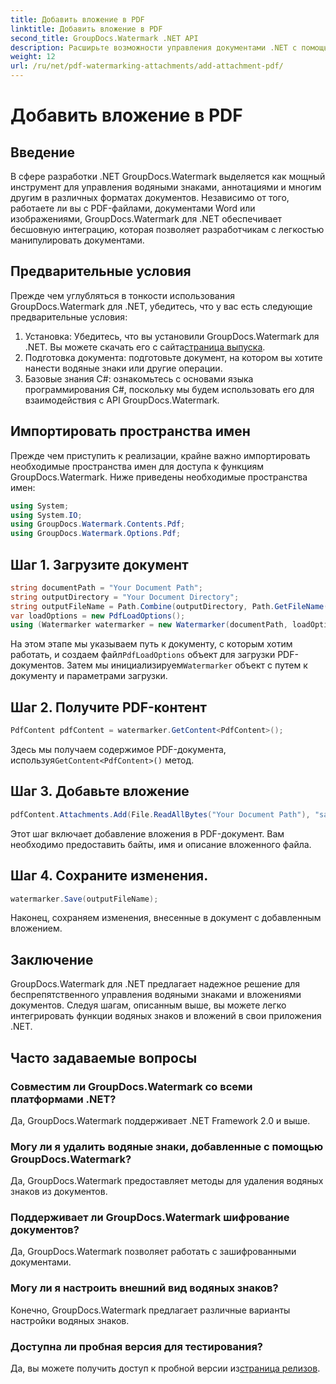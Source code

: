 ```yaml
---
title: Добавить вложение в PDF
linktitle: Добавить вложение в PDF
second_title: GroupDocs.Watermark .NET API
description: Расширьте возможности управления документами .NET с помощью GroupDocs.Watermark для беспрепятственного нанесения водяных знаков и обработки вложений.
weight: 12
url: /ru/net/pdf-watermarking-attachments/add-attachment-pdf/
---
```


# Добавить вложение в PDF

## Введение
В сфере разработки .NET GroupDocs.Watermark выделяется как мощный инструмент для управления водяными знаками, аннотациями и многим другим в различных форматах документов. Независимо от того, работаете ли вы с PDF-файлами, документами Word или изображениями, GroupDocs.Watermark для .NET обеспечивает бесшовную интеграцию, которая позволяет разработчикам с легкостью манипулировать документами.
## Предварительные условия
Прежде чем углубляться в тонкости использования GroupDocs.Watermark для .NET, убедитесь, что у вас есть следующие предварительные условия:
1.  Установка: Убедитесь, что вы установили GroupDocs.Watermark для .NET. Вы можете скачать его с сайта[страница выпуска](https://releases.groupdocs.com/Watermark/net/).
2. Подготовка документа: подготовьте документ, на котором вы хотите нанести водяные знаки или другие операции.
3. Базовые знания C#: ознакомьтесь с основами языка программирования C#, поскольку мы будем использовать его для взаимодействия с API GroupDocs.Watermark.

## Импортировать пространства имен
Прежде чем приступить к реализации, крайне важно импортировать необходимые пространства имен для доступа к функциям GroupDocs.Watermark. Ниже приведены необходимые пространства имен:
```csharp
using System;
using System.IO;
using GroupDocs.Watermark.Contents.Pdf;
using GroupDocs.Watermark.Options.Pdf;
```
## Шаг 1. Загрузите документ
```csharp
string documentPath = "Your Document Path";
string outputDirectory = "Your Document Directory";
string outputFileName = Path.Combine(outputDirectory, Path.GetFileName(documentPath));
var loadOptions = new PdfLoadOptions();
using (Watermarker watermarker = new Watermarker(documentPath, loadOptions))
```
 На этом этапе мы указываем путь к документу, с которым хотим работать, и создаем файл`PdfLoadOptions` объект для загрузки PDF-документов. Затем мы инициализируем`Watermarker` объект с путем к документу и параметрами загрузки.
## Шаг 2. Получите PDF-контент
```csharp
PdfContent pdfContent = watermarker.GetContent<PdfContent>();
```
 Здесь мы получаем содержимое PDF-документа, используя`GetContent<PdfContent>()` метод.
## Шаг 3. Добавьте вложение
```csharp
pdfContent.Attachments.Add(File.ReadAllBytes("Your Document Path"), "sample doc", "sample doc as attachment");
```
Этот шаг включает добавление вложения в PDF-документ. Вам необходимо предоставить байты, имя и описание вложенного файла.
## Шаг 4. Сохраните изменения.
```csharp
watermarker.Save(outputFileName);
```
Наконец, сохраняем изменения, внесенные в документ с добавленным вложением.

## Заключение
GroupDocs.Watermark для .NET предлагает надежное решение для беспрепятственного управления водяными знаками и вложениями документов. Следуя шагам, описанным выше, вы можете легко интегрировать функции водяных знаков и вложений в свои приложения .NET.
## Часто задаваемые вопросы
### Совместим ли GroupDocs.Watermark со всеми платформами .NET?
Да, GroupDocs.Watermark поддерживает .NET Framework 2.0 и выше.
### Могу ли я удалить водяные знаки, добавленные с помощью GroupDocs.Watermark?
Да, GroupDocs.Watermark предоставляет методы для удаления водяных знаков из документов.
### Поддерживает ли GroupDocs.Watermark шифрование документов?
Да, GroupDocs.Watermark позволяет работать с зашифрованными документами.
### Могу ли я настроить внешний вид водяных знаков?
Конечно, GroupDocs.Watermark предлагает различные варианты настройки водяных знаков.
### Доступна ли пробная версия для тестирования?
 Да, вы можете получить доступ к пробной версии из[страница релизов](https://releases.groupdocs.com/).